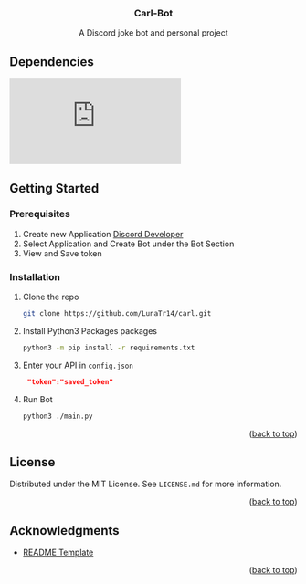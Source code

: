 <a name="readme-top"></a>
<br/>
<div align="center">
<h3 align="center">Carl-Bot</h3>

  <p align="center">
    A Discord joke bot and personal project
    <br/>
  </p>
</div>

## Dependencies
![Python3][discord-py]
## Getting Started

### Prerequisites
1. Create new Application [Discord Developer](https://discord.com/developers/applications)
2. Select Application and Create Bot under the Bot Section
3. View and Save token

### Installation

1. Clone the repo
   ```sh
   git clone https://github.com/LunaTr14/carl.git
   ```
2. Install Python3 Packages packages
   ```sh
   python3 -m pip install -r requirements.txt
   ```
3. Enter your API in `config.json`
   ```json
    "token":"saved_token"
   ```
4. Run Bot
   ```sh
   python3 ./main.py
   ```

<p align="right">(<a href="#readme-top">back to top</a>)</p>



<!-- LICENSE -->
## License

Distributed under the MIT License. See `LICENSE.md` for more information.

<p align="right">(<a href="#readme-top">back to top</a>)</p>


<!-- ACKNOWLEDGMENTS -->
## Acknowledgments

* [README Template](https://github.com/othneildrew/Best-README-Template)

<p align="right">(<a href="#readme-top">back to top</a>)</p>



<!-- MARKDOWN LINKS & IMAGES -->
<!-- https://www.markdownguide.org/basic-syntax/#reference-style-links -->
[discord-py]: https://img.shields.io/pypi/dd/discord.py?label=Discord.py